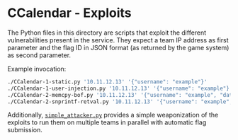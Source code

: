 # CCalendar - Exploits

The Python files in this directory are scripts that exploit the different
vulnerabilities present in the service. They expect a team IP address as first
parameter and the flag ID in JSON format (as returned by the game system) as
second parameter.

Example invocation:

```sh
./CCalendar-1-static.py '10.11.12.13' '{"username": "example"}'
./CCalendar-1-user-injection.py '10.11.12.13' '{"username": "example"}'
./CCalendar-2-memcpy-bof.py '10.11.12.13' '{"username": "example", "date": "2024-12-31"}'
./CCalendar-2-snprintf-retval.py '10.11.12.13' '{"username": "example", "date": "2024-12-31"}'
```

Additionally, [`simple_attacker.py`](./simple_attacker.py) provides a simple
weaponization of the exploits to run them on multiple teams in parallel with
automatic flag submission.
